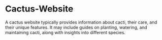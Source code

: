 # Cactus-Website
A cactus website typically provides information about cacti, their care, and their unique features. It may include guides on planting, watering, and maintaining cacti, along with insights into different species.

